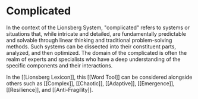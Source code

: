 # Complicated

In the context of the Lionsberg System, "complicated" refers to systems or situations that, while intricate and detailed, are fundamentally predictable and solvable through linear thinking and traditional problem-solving methods. Such systems can be dissected into their constituent parts, analyzed, and then optimized. The domain of the complicated is often the realm of experts and specialists who have a deep understanding of the specific components and their interactions.

In the [[Lionsberg Lexicon]], this [[Word Tool]] can be considered alongside others such as [[Complex]], [[Chaotic]], [[Adaptive]], [[Emergence]], [[Resilience]], and [[Anti-Fragility]]. 